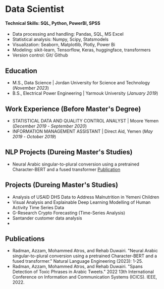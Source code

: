 # Data Scientist

#### Technical Skills: SQL, Python, PowerBI, SPSS
- Data processing and handling: Pandas,  SQL, MS Excel
- Statistical analysis: Numpy, Scipy, Statsmodels
- Visualization: Seaborn, Matplotlib, Plotly, Power Bi
- Modeling: sikit-learn, Tensorflow, Keras, huggingface, transformers
- Version control: Git/ Github

## Education							       		
- M.S., Data Science	| Jordan University for Science and Technology (_November 2023_)	 			        		
- B.S., Electrical Power Engineering | Yarmouk University (_January 2019_)

## Work Experience (Before Master's Degree)
- STATISTICAL DATA AND QUALITY CONTROL ANALYST | Moore Yemen (_December 2019_ - _September 2020_)
- INFORMATION MANAGEMENT ASSISTANT | Direct Aid, Yemen  (_May 2019_ - _October 2019_)

  
## NLP Projects (Dureing Master's Studies)
  
- Neural Arabic singular-to-plural conversion using a pretrained Character-BERT and a fused transformer
[Publication](https://www.cambridge.org/core/journals/natural-language-engineering/article/neural-arabic-singulartoplural-conversion-using-a-pretrained-characterbert-and-a-fused-transformer/E181664F4CEDC19C02B073D9C582EB62?utm_campaign=shareaholic&utm_medium=copy_link&utm_source=bookmark)

## Projects (Dureing Master's Studies)
- Analysis of USAID DHS Data to Address Malnutrition in Yemeni Children
- Visual Analysis and Explainable Deep Learning Modelling of Human Activity Time Series Data
- G-Research Crypto Forecasting (Time-Series Analysis)
- Santander customer data analysis
- 
## Publications

- Radman, Azzam, Mohammed Atros, and Rehab Duwairi. "Neural Arabic singular-to-plural conversion using a pretrained Character-BERT and a fused transformer." Natural Language Engineering (2023): 1-25.‏
- Radman, Azzam, Mohammed Atros, and Rehab Duwairi. "Spans Detection of Toxic Phrases in Arabic Tweets." 2022 13th International Conference on Information and Communication Systems (ICICS). IEEE, 2022.‏
